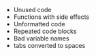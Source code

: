 * Unused code
* Functions with side effects
* Unformatted code
* Repeated code blocks
* Bad variable names
* tabs converted to spaces
